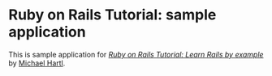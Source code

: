 # Ruby on Rails Tutorial: sample application

This is sample application for [*Ruby on Rails Tutorial: Learn Rails by example*](http://railstutorial.org) by [Michael Hartl](http://michaelhartl.com).